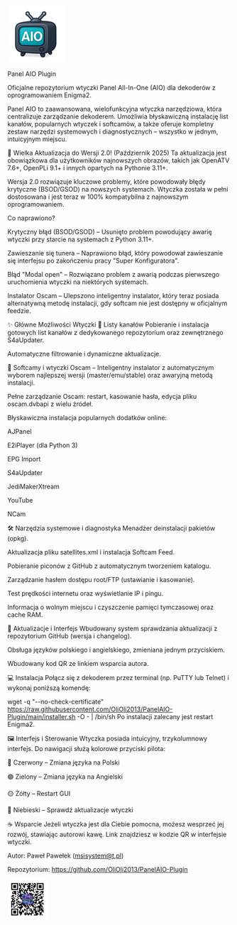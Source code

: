 ![Logo Panelu AIO](logo.png)

Panel AIO Plugin

Oficjalne repozytorium wtyczki Panel All-In-One (AIO) dla dekoderów z oprogramowaniem Enigma2.

Panel AIO to zaawansowana, wielofunkcyjna wtyczka narzędziowa, która centralizuje zarządzanie dekoderem. Umożliwia błyskawiczną instalację list kanałów, popularnych wtyczek i softcamów, a także oferuje kompletny zestaw narzędzi systemowych i diagnostycznych – wszystko w jednym, intuicyjnym miejscu.

🚀 Wielka Aktualizacja do Wersji 2.0! (Październik 2025)
Ta aktualizacja jest obowiązkowa dla użytkowników najnowszych obrazów, takich jak OpenATV 7.6+, OpenPLi 9.1+ i innych opartych na Pythonie 3.11+.

Wersja 2.0 rozwiązuje kluczowe problemy, które powodowały błędy krytyczne (BSOD/GSOD) na nowszych systemach. Wtyczka została w pełni dostosowana i jest teraz w 100% kompatybilna z najnowszym oprogramowaniem.

Co naprawiono?

Krytyczny błąd (BSOD/GSOD) – Usunięto problem powodujący awarię wtyczki przy starcie na systemach z Python 3.11+.

Zawieszanie się tunera – Naprawiono błąd, który powodował zawieszanie się interfejsu po zakończeniu pracy "Super Konfiguratora".

Błąd "Modal open" – Rozwiązano problem z awarią podczas pierwszego uruchomienia wtyczki na niektórych systemach.

Instalator Oscam – Ulepszono inteligentny instalator, który teraz posiada alternatywną metodę instalacji, gdy softcam nie jest dostępny w oficjalnym feedzie.

✨ Główne Możliwości Wtyczki
📡 Listy kanałów
Pobieranie i instalacja gotowych list kanałów z dedykowanego repozytorium oraz zewnętrznego S4aUpdater.

Automatyczne filtrowanie i dynamiczne aktualizacje.

🔑 Softcamy i wtyczki
Oscam – Inteligentny instalator z automatycznym wyborem najlepszej wersji (master/emu/stable) oraz awaryjną metodą instalacji.

Pełne zarządzanie Oscam: restart, kasowanie hasła, edycja pliku oscam.dvbapi z wielu źródeł.

Błyskawiczna instalacja popularnych dodatków online:

AJPanel

E2iPlayer (dla Python 3)

EPG Import

S4aUpdater

JediMakerXtream

YouTube

NCam

🛠️ Narzędzia systemowe i diagnostyka
Menadżer deinstalacji pakietów (opkg).

Aktualizacja pliku satellites.xml i instalacja Softcam Feed.

Pobieranie piconów z GitHub z automatycznym tworzeniem katalogu.

Zarządzanie hasłem dostępu root/FTP (ustawianie i kasowanie).

Test prędkości internetu oraz wyświetlanie IP i pingu.

Informacja o wolnym miejscu i czyszczenie pamięci tymczasowej oraz cache RAM.

🔄 Aktualizacje i Interfejs
Wbudowany system sprawdzania aktualizacji z repozytorium GitHub (wersja i changelog).

Obsługa języków polskiego i angielskiego, zmieniana jednym przyciskiem.

Wbudowany kod QR ze linkiem wsparcia autora.

💻 Instalacja
Połącz się z dekoderem przez terminal (np. PuTTY lub Telnet) i wykonaj poniższą komendę:

wget -q "--no-check-certificate" https://raw.githubusercontent.com/OliOli2013/PanelAIO-Plugin/main/installer.sh -O - | /bin/sh
Po instalacji zalecany jest restart Enigma2.

🖼️ Interfejs i Sterowanie
Wtyczka posiada intuicyjny, trzykolumnowy interfejs. Do nawigacji służą kolorowe przyciski pilota:

🔴 Czerwony – Zmiana języka na Polski

🟢 Zielony – Zmiana języka na Angielski

🟡 Żółty – Restart GUI

🔵 Niebieski – Sprawdź aktualizacje wtyczki

☕ Wsparcie
Jeżeli wtyczka jest dla Ciebie pomocna, możesz wesprzeć jej rozwój, stawiając autorowi kawę. Link znajdziesz w kodzie QR w interfejsie wtyczki.

Autor: Paweł Pawełek (msisystem@t.pl)

Repozytorium: https://github.com/OliOli2013/PanelAIO-Plugin

![Wesprzyj rozwój wtyczki](Kod_QR_buycoffee.png)
